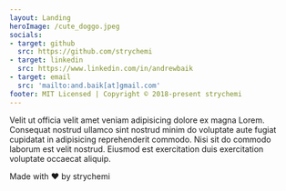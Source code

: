 ```yaml
---
layout: Landing
heroImage: /cute_doggo.jpeg
socials:
- target: github
  src: https://github.com/strychemi
- target: linkedin
  src: https://www.linkedin.com/in/andrewbaik
- target: email
  src: 'mailto:and.baik[at]gmail.com'
footer: MIT Licensed | Copyright © 2018-present strychemi
---
```


Velit ut officia velit amet veniam adipisicing dolore ex magna Lorem. Consequat nostrud ullamco sint nostrud minim do voluptate aute fugiat cupidatat in adipisicing reprehenderit commodo. Nisi sit do commodo laborum est velit nostrud. Eiusmod est exercitation duis exercitation voluptate occaecat aliquip.

Made with :heart: by strychemi